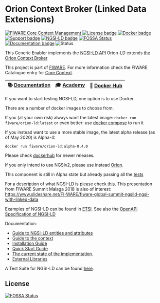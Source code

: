 # <a name="top"></a>Orion Context Broker (Linked Data Extensions)


[![FIWARE Core Context Management](https://nexus.lab.fiware.org/repository/raw/public/badges/chapters/core.svg)](https://www.fiware.org/developers/catalogue/)
[![License badge](https://img.shields.io/github/license/FIWARE/context.Orion-LD.svg)](https://opensource.org/licenses/AGPL-3.0)
[![Docker badge](https://img.shields.io/docker/pulls/fiware/orion-ld.svg)](https://hub.docker.com/r/fiware/orion-ld/)
[![Support badge]( https://img.shields.io/badge/support-sof-yellowgreen.svg)](http://stackoverflow.com/questions/tagged/fiware-orion)
[![NGSI-LD badge](https://img.shields.io/badge/NGSI-LD-red.svg)](https://www.etsi.org/deliver/etsi_gs/CIM/001_099/009/01.02.01_60/gs_CIM009v010201p.pdf)
[![FOSSA Status](https://app.fossa.com/api/projects/git%2Bgithub.com%2Fflopezag%2Fcontext.Orion-LD.svg?type=shield)](https://app.fossa.com/projects/git%2Bgithub.com%2Fflopezag%2Fcontext.Orion-LD?ref=badge_shield)
<br>
[![Documentation badge](https://readthedocs.org/projects/fiware-orion/badge/?version=latest)](http://fiware-orion-ld.readthedocs.io/en/latest/?badge=latest)
![Status](https://nexus.lab.fiware.org/static/badges/statuses/incubating.svg)


This Generic Enabler implements the [NGSI-LD API](https://www.etsi.org/deliver/etsi_gs/CIM/001_099/009/01.02.01_60/gs_CIM009v010201p.pdf)
Orion-LD extends [the Orion Context Broker](https://github.com/telefonicaid/fiware-orion)

This project is part of [FIWARE](https://www.fiware.org/). For more information check the FIWARE Catalogue entry for
[Core Context](https://github.com/Fiware/catalogue/tree/master/core).

| :books: [Documentation](https://github.com/FIWARE/context.Orion-LD/tree/develop/doc/manuals-ld) | :mortar_board: [Academy](https://fiware-academy.readthedocs.io/en/latest/core/orion-ld) | :whale: [Docker Hub](https://hub.docker.com/r/fiware/orion-ld/) |
| ----------------------------------------------------------------------------------------------- | ----------------------------------------------------------------------------------------- | ---------------------------------------------------------------- |

If you want to start testing NGSI-LD, one option is to use Docker.

There are a number of docker images to choose from.

If you (at your own risk) always want the latest image:
```docker run fiware/orion-ld:latest```  or even better: use [docker compose](https://github.com/FIWARE/context.Orion-LD/blob/develop/docker/docker-compose.yml) to run it

If you instead want to use a more stable image, the latest alpha release (as of May 2020) is Alpha-4:

```docker run fiware/orion-ld:alpha-0.4.0```

Please check [dockerhub](https://hub.docker.com/r/fiware/orion-ld/tags) for newer releases.

If you only intend to use NGSIv2, please use instead [Orion](https://github.com/telefonicaid/fiware-orion). 

This component is still in Alpha state but already passing all the [tests](https://github.com/FIWARE/NGSI-LD_TestSuite)

For a description of what NGSI-LD is please check [this](https://github.com/Fiware/NGSI-LD_Wrapper/blob/master/README.md).
This presentation from FIWARE Summit Malaga 2018 is also of interest: https://www.slideshare.net/FI-WARE/fiware-global-summit-ngsild-ngsi-with-linked-data

Examples of NGSI-LD can be found in [ETSI](https://forge.etsi.org/gitlab/NGSI-LD/NGSI-LD/tree/master/examples).
See also the [OpenAPI Specification of NGSI-LD](https://forge.etsi.org/swagger/ui/?url=https://forge.etsi.org/gitlab/NGSI-LD/NGSI-LD/raw/master/spec/updated/full_api.json)

Documentation:
* [Guide to NGSI-LD entities and attributes](doc/manuals-ld/entities-and-attributes.md)
* [Guide to the context](doc/manuals-ld/the-context.md)
* [Installation Guide](doc/manuals-ld/installation-guide.md)
* [Quick Start Guide](doc/manuals-ld/quick-start-guide.md)
* [The current state of the implementation](doc/manuals-ld/progress.md).
* [External Libraries](doc/manuals-ld/external-libraries.md)

A Test Suite for NGSI-LD can be found [here](https://github.com/fiware/NGSI-LD_Tests). 



## License
[![FOSSA Status](https://app.fossa.com/api/projects/git%2Bgithub.com%2Fflopezag%2Fcontext.Orion-LD.svg?type=large)](https://app.fossa.com/projects/git%2Bgithub.com%2Fflopezag%2Fcontext.Orion-LD?ref=badge_large)
